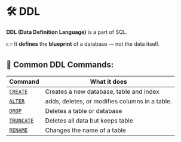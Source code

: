 # 🛠️ DDL

**DDL (Data Definition Language)** is a part of SQL.

👉 It **defines** the **blueprint** of a database — not the data itself.

## 🔧 Common DDL Commands:

| Command    | What it does                     |
| ---------- | -------------------------------- |
| [`CREATE`](ddl/create-command.md)   | Creates a new database, table and index  |
| [`ALTER`](ddl/alter-command.md)    | adds, deletes, or modifies columns in a table. |
| [`DROP`](ddl/drop-command.md)     | Deletes a table or database      |
| [`TRUNCATE`](ddl/truncate-command.md) | Deletes all data but keeps table |
| [`RENAME`](ddl/rename-command.md)   | Changes the name of a table      |